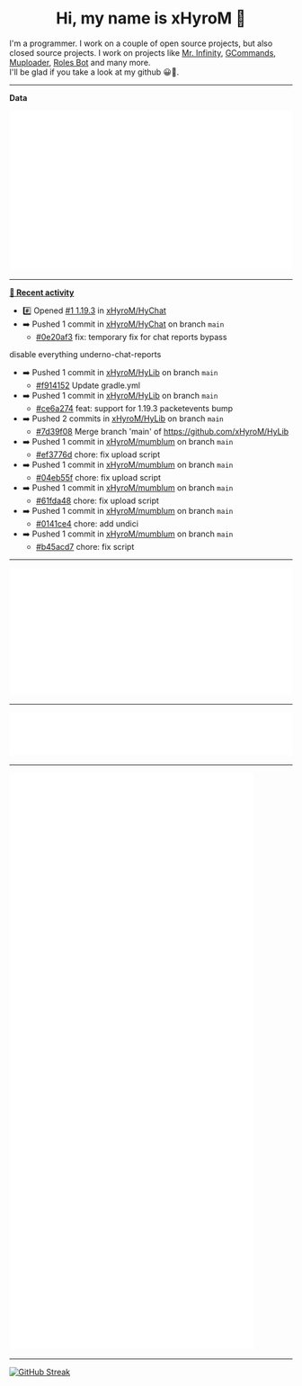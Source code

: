 <p align="center">
    <!-- <img src="https://avatars.githubusercontent.com/u/56601352" width="192" alt="hyro's pfp" /> -->
    <h1 align="center">Hi, my name is xHyroM 👋</h1>
</p>

I'm a programmer. I work on a couple of open source projects, but also closed source projects. I work on projects like [Mr. Infinity](https://discord.com/oauth2/authorize?client_id=720321585625694239&scope=bot%20applications.commands&permissions=8&redirect_uri=https://blobs.gq/imanager&prompt=consent&response_type=code), [GCommands](https://github.com/Garlic-Team/GCommands), [Muploader](https://github.com/xHyroM/Muploader), [Roles Bot](https://github.com/xHyroM/roles-bot) and many more.  
I'll be glad if you take a look at my github 😀👀.

___
**Data**

<img src="https://github.com/xHyroM/xHyroM/blob/master/.cache/base.svg">

___

**[📰 Recent activity](https://github.com/xHyroM)**
* #️⃣ Opened [#1 1.19.3](https://github.com/xHyroM/HyChat/issues/1) in [xHyroM/HyChat](https://github.com/xHyroM/HyChat)
* ➡️ Pushed 1 commit in [xHyroM/HyChat](https://github.com/xHyroM/HyChat) on branch `main`
  * [#0e20af3](https://github.com/xHyroM/HyChat/commit/0e20af3) fix: temporary fix for chat reports bypass

disable everything underno-chat-reports
* ➡️ Pushed 1 commit in [xHyroM/HyLib](https://github.com/xHyroM/HyLib) on branch `main`
  * [#f914152](https://github.com/xHyroM/HyLib/commit/f914152) Update gradle.yml
* ➡️ Pushed 1 commit in [xHyroM/HyLib](https://github.com/xHyroM/HyLib) on branch `main`
  * [#ce6a274](https://github.com/xHyroM/HyLib/commit/ce6a274) feat: support for 1.19.3 packetevents bump
* ➡️ Pushed 2 commits in [xHyroM/HyLib](https://github.com/xHyroM/HyLib) on branch `main`
  * [#7d39f08](https://github.com/xHyroM/HyLib/commit/7d39f08) Merge branch &#39;main&#39; of https://github.com/xHyroM/HyLib
* ➡️ Pushed 1 commit in [xHyroM/mumblum](https://github.com/xHyroM/mumblum) on branch `main`
  * [#ef3776d](https://github.com/xHyroM/mumblum/commit/ef3776d) chore: fix upload script
* ➡️ Pushed 1 commit in [xHyroM/mumblum](https://github.com/xHyroM/mumblum) on branch `main`
  * [#04eb55f](https://github.com/xHyroM/mumblum/commit/04eb55f) chore: fix upload script
* ➡️ Pushed 1 commit in [xHyroM/mumblum](https://github.com/xHyroM/mumblum) on branch `main`
  * [#61fda48](https://github.com/xHyroM/mumblum/commit/61fda48) chore: fix upload script
* ➡️ Pushed 1 commit in [xHyroM/mumblum](https://github.com/xHyroM/mumblum) on branch `main`
  * [#0141ce4](https://github.com/xHyroM/mumblum/commit/0141ce4) chore: add undici
* ➡️ Pushed 1 commit in [xHyroM/mumblum](https://github.com/xHyroM/mumblum) on branch `main`
  * [#b45acd7](https://github.com/xHyroM/mumblum/commit/b45acd7) chore: fix script


___

<img src="https://github.com/xHyroM/xHyroM/blob/master/.cache/isocalendar.svg">

___

<img src="https://github.com/xHyroM/xHyroM/blob/master/.cache/languages.svg">

___

<img src="https://github.com/xHyroM/xHyroM/blob/master/.cache/achievements.svg">

___

[![GitHub Streak](https://github-readme-streak-stats.herokuapp.com?user=xHyroM&theme=dark&hide_border=true&date_format=M%20j%5B%2C%20Y%5D)](https://git.io/streak-stats)
